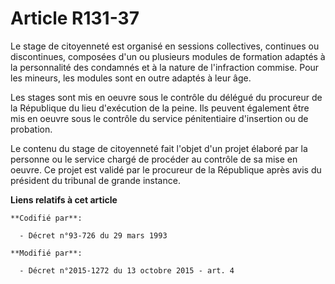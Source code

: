 # Article R131-37

Le stage de citoyenneté est organisé en sessions collectives, continues ou discontinues, composées d'un ou plusieurs modules
de formation adaptés à la personnalité des condamnés et à la nature de l'infraction commise. Pour les mineurs, les modules
sont en outre adaptés à leur âge.

Les stages sont mis en oeuvre sous le contrôle du délégué du procureur de la République du lieu d'exécution de la peine. Ils
peuvent également être mis en oeuvre sous le contrôle du service pénitentiaire d'insertion ou de probation.

Le contenu du stage de citoyenneté fait l'objet d'un projet élaboré par la personne ou le service chargé de procéder au
contrôle de sa mise en oeuvre. Ce projet est validé par le procureur de la République après avis du président du tribunal de
grande instance.

**Liens relatifs à cet article**

	**Codifié par**:

	  - Décret n°93-726 du 29 mars 1993

	**Modifié par**:

	  - Décret n°2015-1272 du 13 octobre 2015 - art. 4
